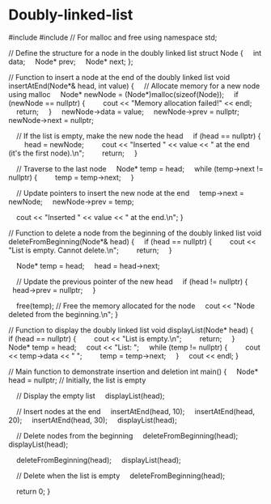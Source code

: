 # Doubly-linked-list
#include <iostream>
#include <cstdlib> // For malloc and free
using namespace std;


// Define the structure for a node in the doubly linked list
struct Node {
    int data;
    Node* prev;
    Node* next;
};


// Function to insert a node at the end of the doubly linked list
void insertAtEnd(Node*& head, int value) {
    // Allocate memory for a new node using malloc
    Node* newNode = (Node*)malloc(sizeof(Node));
    if (newNode == nullptr) {
        cout << "Memory allocation failed!" << endl;
        return;
    }
    newNode->data = value;
    newNode->prev = nullptr;
    newNode->next = nullptr;


    // If the list is empty, make the new node the head
    if (head == nullptr) {
        head = newNode;
        cout << "Inserted " << value << " at the end (it's the first node).\n";
        return;
    }


    // Traverse to the last node
    Node* temp = head;
    while (temp->next != nullptr) {
        temp = temp->next;
    }


    // Update pointers to insert the new node at the end
    temp->next = newNode;
    newNode->prev = temp;


    cout << "Inserted " << value << " at the end.\n";
}


// Function to delete a node from the beginning of the doubly linked list
void deleteFromBeginning(Node*& head) {
    if (head == nullptr) {
        cout << "List is empty. Cannot delete.\n";
        return;
    }


    Node* temp = head;
    head = head->next;


    // Update the previous pointer of the new head
    if (head != nullptr) {
        head->prev = nullptr;
    }


    free(temp); // Free the memory allocated for the node
    cout << "Node deleted from the beginning.\n";
}


// Function to display the doubly linked list
void displayList(Node* head) {
    if (head == nullptr) {
        cout << "List is empty.\n";
        return;
    }
    Node* temp = head;
    cout << "List: ";
    while (temp != nullptr) {
        cout << temp->data << " ";
        temp = temp->next;
    }
    cout << endl;
}


// Main function to demonstrate insertion and deletion
int main() {
    Node* head = nullptr; // Initially, the list is empty


    // Display the empty list
    displayList(head);


    // Insert nodes at the end
    insertAtEnd(head, 10);
    insertAtEnd(head, 20);
    insertAtEnd(head, 30);
    displayList(head);


    // Delete nodes from the beginning
    deleteFromBeginning(head);
    displayList(head);


    deleteFromBeginning(head);
    displayList(head);


    // Delete when the list is empty
    deleteFromBeginning(head);


    return 0;
}
